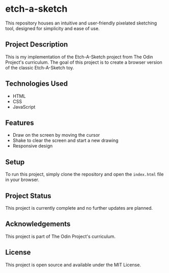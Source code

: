 # etch-a-sketch
This repository houses an intuitive and user-friendly pixelated sketching tool, designed for simplicity and ease of use.

## Project Description

This is my implementation of the Etch-A-Sketch project from The Odin Project's curriculum. The goal of this project is to create a browser version of the classic Etch-A-Sketch toy.

## Technologies Used

- HTML
- CSS
- JavaScript

## Features

- Draw on the screen by moving the cursor
- Shake to clear the screen and start a new drawing
- Responsive design

## Setup

To run this project, simply clone the repository and open the `index.html` file in your browser.

## Project Status

This project is currently complete and no further updates are planned.

## Acknowledgements

This project is part of The Odin Project's curriculum.

## License

This project is open source and available under the MIT License.
